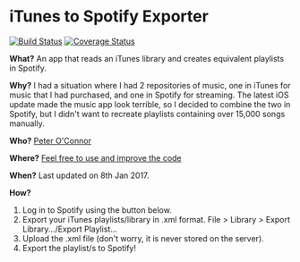 # iTunes to Spotify Exporter
[![Build Status](https://travis-ci.org/Poc275/iTunes-to-Spotify.svg?branch=master)](https://travis-ci.org/Poc275/iTunes-to-Spotify)
[![Coverage Status](https://coveralls.io/repos/github/Poc275/iTunes-to-Spotify/badge.svg?branch=master)](https://coveralls.io/github/Poc275/iTunes-to-Spotify?branch=master)

**What?** An app that reads an iTunes library and creates equivalent playlists in Spotify.

**Why?** I had a situation where I had 2 repositories of music, one in iTunes for music that I had purchased,
  and one in Spotify for streaming. The latest iOS update made the music app look terrible, so I decided to 
  combine the two in Spotify, but I didn't want to recreate playlists containing over 15,000 songs manually.

**Who?** [Peter O&apos;Connor](http://poc275.co.uk)

**Where?** [Feel free to use and improve the code](https://github.com/Poc275/iTunes-to-Spotify)

**When?** Last updated on 8th Jan 2017.

**How?**

1.  Log in to Spotify using the button below.
2.  Export your iTunes playlists/library in .xml format. File > Library > Export Library.../Export Playlist...
3.  Upload the .xml file (don't worry, it is never stored on the server).
4.  Export the playlist/s to Spotify!
